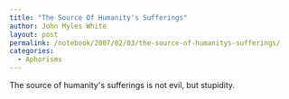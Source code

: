 ```yaml
---
title: "The Source Of Humanity's Sufferings"
author: John Myles White
layout: post
permalink: /notebook/2007/02/03/the-source-of-humanitys-sufferings/
categories:
  - Aphorisms
---
```


The source of humanity's sufferings is not evil, but stupidity.
